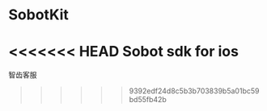# SobotKit
<<<<<<< HEAD
Sobot sdk for ios
=======
智齿客服
>>>>>> 9392edf24d8c5b3b703839b5a01bc59bd55fb42b

